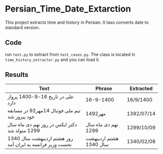 # Persian_Time_Date_Extarction
This project extracts time and history in Persian. It laso converts date to standard version.

## Code
run `test.py` to extract from `test_cases.py`. The class is located in `time_history_extractor.py` and you can load it.

## Results

| Text  | Phrase | Extracted |
|----------|----------|----------|
| علی در تاریخ 16-9-1400 پرواز دارد   |  16-9-1400  |16/9/1400 |
| تیم ملی فوتبال 14مهر92 در مسابقه خود پیروز شد   |  14مهر92    | 1392/07/14  |
| دکتر ایکس در روز نهم دی ماه سال 1299 متولد شد   | نهم دی ماه سال 1299   | 1299/10/09   |
| روز هشتم اردیبهشت سال 1340 نخست وزیر فرانسه به ایران آمد | هشتم اردیبهشت سال 1340  |1340/02/08  |

